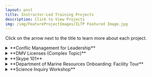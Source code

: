 ```yaml
---
layout: post
title: Instructor-Led Training Projects
description: Click to View Projects
img: /img/FeatureProjectImages/ILTP Featured Image.jpg
---
```


Click on the arrow next to the title to learn more about each project.

<details>
  <summary>**Conflic Management for Leadership**</summary>
  <ul style ="list-style'type:disc">
    <li>Problem: Any time people have to work together in a team, conflict is bound to arise. Some team members need outside help to settle the conflict and go to their leadership. </li>
    <li>Solution: Quick micro presentation on recognizing conflict and strategies to help deal with it. </li>
    <li>Technology Used: Microsoft Word and PowerPoint </li>
    <li>Reflection: After delivering this presentation two points for improvement – </li>
    <ol>
    <li>A handout with the strategies is needed before moving into the second set of scenarios </li>
    <li> After addressing the second set of scenarios need to address the issue that the strategies are not meant to work in isolation. </li>
    </ol>
  </ul>
    Files
    <ul style="list-style'type:none">
    <li>
    <a href="/docs/InstructorLedTrainingProjects/ConManTrain4Leadership/Conflict Management Training for Leadership.pptx" download> Conflict Management Training for Leadership Powerpoint
    </a></li>
  <li>
    <a href="/docs/InstructorLedTrainingProjects/ConManTrain4Leadership/Conflict Management for Leadership Instructor-Led Training Script.docx" download> Conflict Management for Leadership Instructor-Led Training Script
    </a></li>
    </ul>
</details>

 <details>
  <summary>**DMV Licenses (Complex Topic)**</summary>
   <ul style ="list-style'type:disc">
   <li> Onboarding Training for those working in the DMV. This is a very convoluted topic with most of the information previously presented in a FAQ format. </li>
   <li> Solution: A quick ten-minute training that presents the information and teaches the new trainees how to use a reference handout through scenario-based Q&A. </li>
  </ul>
    Files
    <ul style="list-style'type:none">
    <li>
    <a href="/docs/InstructorLedTrainingProjects/DMVLicense/DMV SB251 License and IDs Training Script.docx" download> DMV SB251 License and IDs Training Script
    </a></li>
  <li>
    <a href="/docs/InstructorLedTrainingProjects/DMVLicense/DMV SB251 License and IDs Training.pptx" download> DMV SB251 License and IDs Training Powerpoint
    </a></li>
  <li>
    <a href="/docs/InstructorLedTrainingProjects/DMVLicense/Reference Sheet SB251 License & IDs.docx" download> Reference Sheet Handout
    </a></li>
  <li>
    <a href="/docs/InstructorLedTrainingProjects/DMVLicense/DMV Source Information.docx" download> DMV Source Information
    </a></li> 
    </ul>
</details>

<details>
  <summary>**Skype 101**</summary>
  <ul style ="list-style'type:disc">
  <li> Problem: Corporations are moving to new instant messengers that a portion of their employee base does not know how to use. </li>
  <li> Solution: An Instructor-Led training for how to get started with Skype. Includes a Trainer’s guide. </li>
  </ul>
    Files
    <ul style="list-style'type:none">
  <li>
    <a href="/docs/InstructorLedTrainingProjects/Skype101/Skype 101 Storyboard.jpg" download> Skype 101 Storyboard
    </a></li>
  <li>
    <a href="/docs/InstructorLedTrainingProjects/Skype101/ Trainer's Guide Getting Started with Skype.docx" download> Skype 101 Trainer's Guide
    </a></li> 
  <li>
    <a href="/docs/InstructorLedTrainingProjects/Skype101/Skype 101.pptx" download> Skype 101 Powerpoint
    </a></li>
  <li>
    <a href="/docs/InstructorLedTrainingProjects/Skype101/Skype 101 Outline and Summary Handout.docx" download> Skype 101 Outline and Summary Handout
    </a></li>
    </ul>
</details>

<details>
  <summary>**Department of Marine Resources Onboarding: Facility Tour**</summary>
  <ul style ="list-style'type:disc">
  <li>Problem: One aspect of the Department of Marine Resources (DMR) Onboarding was learning how to deliver the facility tour. Training for this was conducted through shadowing a trained presenter for several tours before taking over and being observed.</li>
  <li> Solution: To make it more efficient for next season I created this presentation that was delivered and then given to staff before the shadowing phase.</li>
  </ul>
    Files
    <ul style="list-style'type:none">
    <li>
    <a href="/docs/InstructorLedTrainingProjects/DMROnboarding/Onboarding - Department of Marine Resources Tour Training.pptx" download> Onboarding - Department of Marine Resources Tour Training Powerpoint
    </a></li>
  </ul>
</details>

<details>
  <summary>**Science Inquiry Workshop**</summary>
  <ul style ="list-style'type:disc">
  <li> Problem: New science standards are pushing for science teachers to use Inquiry in their classrooms. Most of the current science teachers did not experience Inquiry learning through their personal schooling or education program so they are not familiar with the concept or how to incorporate it into their course. </li>
  <li> Solution: Two-week workshop for teachers based out of an informal education facility (museum, aquarium, zoo, science center, etc). </li>
  </ul>
    Files
    <ul style="list-style'type:none">
    <li>
    <a href="/docs/InstructorLedTrainingProjects/InquiryTeacherWorkshop/Development of an Inquiry Professional Development Workshop in an Informal Institution.docx" download> Development of an Inquiry Professional Development Workshop in an Informal Institution
    </a></li>
  <li>
    <a href="/docs/InstructorLedTrainingProjects/InquiryTeacherWorkshop/Direct Instruction Presentation" download> Direct Instruction Presentation
    </a></li>
    </ul>
</details>
